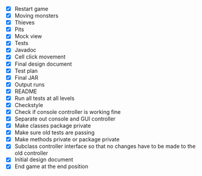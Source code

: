 - [x] Restart game 
- [x] Moving monsters
- [x] Thieves
- [x] Pits
- [x] Mock view
- [x] Tests
- [x] Javadoc
- [x] Cell click movement
- [x] Final design document
- [x] Test plan
- [x] Final JAR
- [x] Output runs
- [x] README
- [x] Run all tests at all levels
- [x] Checkstyle
- [x] Check if console controller is working fine
- [x] Separate out console and GUI controller
- [x] Make classes package private
- [x] Make sure old tests are passing
- [x] Make methods private or package private
- [x] Subclass controller interface so that no changes have to be made to the old controller
- [x] Initial design document
- [x] End game at the end position